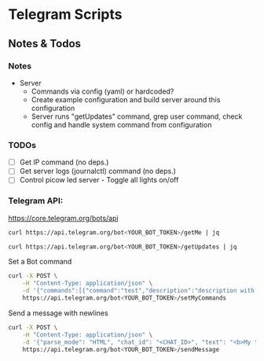 # Telegram Scripts

## Notes & Todos

### Notes

- Server
    - Commands via config (yaml) or hardcoded?
    - Create example configuration and build server around this configuration
    - Server runs "getUpdates" command, grep user command, check config and handle system command from configuration

### TODOs

- [ ] Get IP command (no deps.)
- [ ] Get server logs (journalctl) command (no deps.)
- [ ] Control picow led server - Toggle all lights on/off

### Telegram API:

https://core.telegram.org/bots/api

```bash
curl https://api.telegram.org/bot<YOUR_BOT_TOKEN>/getMe | jq
```

```bash
curl https://api.telegram.org/bot<YOUR_BOT_TOKEN>/getUpdates | jq
```

Set a Bot command

```bash
curl -X POST \
    -H "Content-Type: application/json" \
    -d '{"commands":[{"command":"test","description":"description with spaces"}]}' \
    https://api.telegram.org/bot<YOUR_BOT_TOKEN>/setMyCommands
```

Send a message with newlines

```bash
curl -X POST \
    -H "Content-Type: application/json" \
    -d '{"parse_mode": "HTML", "chat_id": "<CHAT_ID>", "text": "<b>My title</b>%0AMy body"}' \
    https://api.telegram.org/bot<YOUR_BOT_TOKEN>/sendMessage
```
